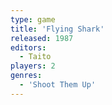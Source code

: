 ```yaml
---
type: game
title: 'Flying Shark'
released: 1987
editors: 
  - Taito
players: 2
genres:
  - 'Shoot Them Up'
---
```

